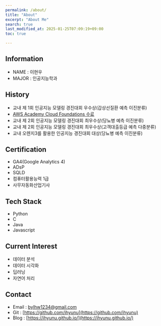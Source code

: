 ```yaml
---
permalink: /about/
title: "About"
excerpt: "About Me"
search: true
last_modified_at: 2025-01-25T07:09:19+09:00
toc: true

--- 
```


## Information
* NAME : 이현우
* MAJOR : 인공지능학과

## History
* 교내 제 1회 인공지능 모델링 경진대회 우수상(갑상선질환 예측 이진분류)
* [AWS Academy Cloud Foundations 수료](https://www.credly.com/badges/1f43e2d3-e5fd-4453-83fe-642a1283fbd9)
* 교내 제 2회 인공지능 모델링 경진대회 최우수상(당뇨병 예측 이진분류)
* 교내 제 2회 인공지능 모델링 경진대회 최우수상(고객대출등급 예측 다중분류)
* 교내 오렌지3를 활용한 인공지능 경진대회 대상(당뇨병 예측 이진분류)

## Certification
* GA4(Google Analytics 4)
* ADsP
* SQLD
* 컴퓨터활용능력 1급
* 사무자동화산업기사

## Tech Stack
* Python
* C
* Java
* Javascript

## Current Interest
 * 데이터 분석
 * 데이터 시각화 
 * 딥러닝
 * 자연어 처리
 
## Contact
 * Email : bylhw1234@gmail.com
 * Git : [https://github.com/ihyunu](https://github.com/ihyunu)
 * Blog : [https://ihyunu.github.io/](https://ihyunu.github.io/)

